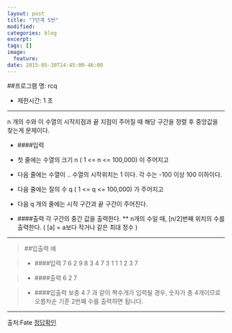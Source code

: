 ```yaml
---
layout: post
title: "7단계 5번"
modified:
categories: blog
excerpt:
tags: []
image:
  feature:
date: 2015-05-30T14:45:00-46:00
---
```


##프로그램 명: rcq
- 제한시간: 1 초

----------------------
n 개의 수와 이 수열의 시작지점과 끝 지점이 주어질 때 해당 구간을 정렬 후 중앙값을 찾는게 문제이다.


- ####입력

- 첫 줄에는 수열의 크기 n ( 1 <= n <= 100,000) 이 주어지고
- 다음 줄에는 수열이 .. 수열의 시작위치는 1 이다. 각 수는 -100 이상 100 이하이다.
- 다음 줄에는 질의 수 q ( 1 <= q <= 100,000) 가 주어지고
- 다음 q 개의 줄에는 시작 구간과 끝 구간이 주어진다.


- ####출력
각 구간의 중간 값을 출력한다.
** n개의 수일 때, [n/2]번째 위치의 수를 출력한다. ( [a] = a보다 작거나 같은 최대 정수 )

---------
> ##입출력 예


>- ####입력
7
6 2 9 8 3 4 7
3
1 1
1 2
3 7



>- ####출력
6
2
7


>- ####입출력 보충
4 7 과 같이 짝수개가 입력될 경우, 숫자가 총 4개이므로
오름차순 기준 2번째 수를 출력하면 됩니다.

---------------
출처:Fate
[정답확인]

[정답확인]:http://183.106.113.109/judgeonline/showmessage.php?pname=rcq
[jekyll-gh]: https://github.com/jekyll/jekyll
[jekyll]:    http://jekyllrb.com